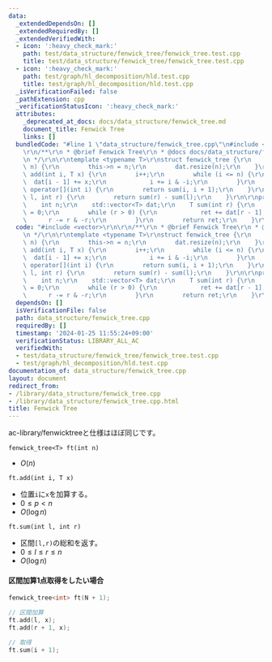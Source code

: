 ```yaml
---
data:
  _extendedDependsOn: []
  _extendedRequiredBy: []
  _extendedVerifiedWith:
  - icon: ':heavy_check_mark:'
    path: test/data_structure/fenwick_tree/fenwick_tree.test.cpp
    title: test/data_structure/fenwick_tree/fenwick_tree.test.cpp
  - icon: ':heavy_check_mark:'
    path: test/graph/hl_decomposition/hld.test.cpp
    title: test/graph/hl_decomposition/hld.test.cpp
  _isVerificationFailed: false
  _pathExtension: cpp
  _verificationStatusIcon: ':heavy_check_mark:'
  attributes:
    _deprecated_at_docs: docs/data_structure/fenwick_tree.md
    document_title: Fenwick Tree
    links: []
  bundledCode: "#line 1 \"data_structure/fenwick_tree.cpp\"\n#include <vector>\r\n\
    \r\n/**\r\n * @brief Fenwick Tree\r\n * @docs docs/data_structure/fenwick_tree.md\r\
    \n */\r\n\r\ntemplate <typename T>\r\nstruct fenwick_tree {\r\n    fenwick_tree(int\
    \ n) {\r\n        this->n = n;\r\n        dat.resize(n);\r\n    }\r\n    void\
    \ add(int i, T x) {\r\n        i++;\r\n        while (i <= n) {\r\n          \
    \  dat[i - 1] += x;\r\n            i += i & -i;\r\n        }\r\n    }\r\n    T\
    \ operator[](int i) {\r\n        return sum(i, i + 1);\r\n    }\r\n    T sum(int\
    \ l, int r) {\r\n        return sum(r) - sum(l);\r\n    }\r\n\r\nprivate:\r\n\
    \    int n;\r\n    std::vector<T> dat;\r\n    T sum(int r) {\r\n        T ret\
    \ = 0;\r\n        while (r > 0) {\r\n            ret += dat[r - 1];\r\n      \
    \      r -= r & -r;\r\n        }\r\n        return ret;\r\n    }\r\n};\n"
  code: "#include <vector>\r\n\r\n/**\r\n * @brief Fenwick Tree\r\n * @docs docs/data_structure/fenwick_tree.md\r\
    \n */\r\n\r\ntemplate <typename T>\r\nstruct fenwick_tree {\r\n    fenwick_tree(int\
    \ n) {\r\n        this->n = n;\r\n        dat.resize(n);\r\n    }\r\n    void\
    \ add(int i, T x) {\r\n        i++;\r\n        while (i <= n) {\r\n          \
    \  dat[i - 1] += x;\r\n            i += i & -i;\r\n        }\r\n    }\r\n    T\
    \ operator[](int i) {\r\n        return sum(i, i + 1);\r\n    }\r\n    T sum(int\
    \ l, int r) {\r\n        return sum(r) - sum(l);\r\n    }\r\n\r\nprivate:\r\n\
    \    int n;\r\n    std::vector<T> dat;\r\n    T sum(int r) {\r\n        T ret\
    \ = 0;\r\n        while (r > 0) {\r\n            ret += dat[r - 1];\r\n      \
    \      r -= r & -r;\r\n        }\r\n        return ret;\r\n    }\r\n};"
  dependsOn: []
  isVerificationFile: false
  path: data_structure/fenwick_tree.cpp
  requiredBy: []
  timestamp: '2024-01-25 11:55:24+09:00'
  verificationStatus: LIBRARY_ALL_AC
  verifiedWith:
  - test/data_structure/fenwick_tree/fenwick_tree.test.cpp
  - test/graph/hl_decomposition/hld.test.cpp
documentation_of: data_structure/fenwick_tree.cpp
layout: document
redirect_from:
- /library/data_structure/fenwick_tree.cpp
- /library/data_structure/fenwick_tree.cpp.html
title: Fenwick Tree
---
```


ac-library/fenwicktreeと仕様はほぼ同じです。

```fenwick_tree<T> ft(int n)```
- $O(n)$


```ft.add(int i, T x)```
- 位置`i`に`x`を加算する。
- $0\le p<n$
- $O(\log{n})$


```ft.sum(int l, int r)```
- 区間`[l,r)`の総和を返す。
- $0\le l \le r\le n$
- $O(\log{n})$

#### 区間加算1点取得をしたい場合
```cpp
fenwick_tree<int> ft(N + 1);

// 区間加算
ft.add(l, x);
ft.add(r + 1, x);

// 取得
ft.sum(i + 1);
```